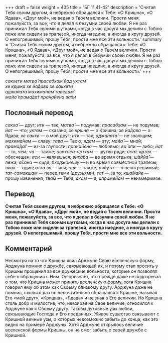 +++
draft = false
weight = 435
title = 'БГ 11.41-42'
description = 'Считая Тебя своим другом, я небрежно обращался к Тебе: «О Кришна», «О Ядава», «Друг мой», не ведая о Твоем величии. Прости меня, пожалуйста, за все, что я делал в безумии своей любви. Я не раз принижал Тебя своими шутками, когда в час досуга мы делили с Тобою ложе или сидели за трапезой, иногда наедине, а иногда в кругу друзей. О непогрешимый, прошу Тебя, прости мне все эти вольности.'
summary = 'Считая Тебя своим другом, я небрежно обращался к Тебе: «О Кришна», «О Ядава», «Друг мой», не ведая о Твоем величии. Прости меня, пожалуйста, за все, что я делал в безумии своей любви. Я не раз принижал Тебя своими шутками, когда в час досуга мы делили с Тобою ложе или сидели за трапезой, иногда наедине, а иногда в кругу друзей. О непогрешимый, прошу Тебя, прости мне все эти вольности.'
+++

_сакхети матва̄ прасабхам̇ йад уктам̇  
хе кр̣шн̣а хе йа̄дава хе сакхети  
аджа̄ната̄ махима̄нам̇ таведам̇  
майа̄ прама̄да̄т пран̣айена ва̄пи_

## Пословный перевод

_сакха̄_ — друг; _ити_ — так; _матва̄_ — подумав; _прасабхам_ — не подумав; _йат_ — что; _уктам_ — сказано; _хе_ _кр̣шн̣а_ — о Кришна; _хе_ _йа̄дава_ — о Ядава; _хе_ _сакхе_ — о мой друг; _ити_ — так; _аджа̄ната̄_ — не знающим; _махима̄нам_ — славу; _тава_ — Твою; _идам_ — эту; _майа̄_ — мной; _прама̄да̄т_ — из-за глупости; _пран̣айена_ — любовью; _ва̄_ _апи_ — либо; _йат_ — то, чем; _ча_ — также; _аваха̄са_\-_артхам_ — шутки ради; _асат_\-_кр̣тах̣_ — обесчещен; _аси_ — являешься; _виха̄ра_ — во время отдыха; _ш́аййа̄_ — лежа; _а̄сана_ — сидя; _бходжанешу_ — и во время совместной трапезы; _эках̣_ — один; _атха_ _ва̄_ — или; _апи_ — также; _ачйута_ — о непогрешимый; _тат_\-_самакшам_ — перед теми (друзьями); _тат_ — за то; _кша̄майе_ — прошу извинения; _тва̄м_ — Тебя; _ахам_ — я; _апрамейам_ — неизмеримое.

## Перевод

**Считая Тебя своим другом, я небрежно обращался к Тебе: «О Кришна», «О Ядава», «Друг мой», не ведая о Твоем величии. Прости меня, пожалуйста, за все, что я делал в безумии своей любви. Я не раз принижал Тебя своими шутками, когда в час досуга мы делили с Тобою ложе или сидели за трапезой, иногда наедине, а иногда в кругу друзей. О непогрешимый, прошу Тебя, прости мне все эти вольности.**

## Комментарий

Несмотря на то что Кришна явил Арджуне Свою вселенскую форму, Арджуна помнил о дружбе, связывающей их, и потому стал просить у Кришны прощения за все дружеские вольности, которые он позволял себе в обращении с Ним. Он признает, что прежде даже не подозревал о том, что Кришна может принять вселенскую форму, хотя Кришна говорил ему об этом как Своему близкому другу. Арджуна даже не помнил, сколько раз он непочтительно обращался к Кришне, называя Его «мой друг», «Кришна», «Ядава» и не зная о Его величии. Но Кришна столь добр и милостив, что, невзирая на Свое величие, относился к Арджуне как к Своему другу. Таковы духовные узы любви, связывающие Господа и Его преданных. Живое существо связывают с Кришной вечные узы, о которых невозможно забыть до конца, как это видно на примере Арджуны. Хотя Арджуне открылось величие вселенской формы Кришны, он не смог забыть о своей дружбе с Кришной.
